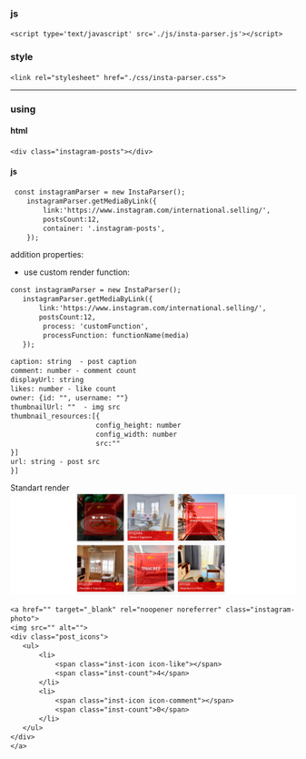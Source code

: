 

### js
```<script type='text/javascript' src='./js/insta-parser.js'></script>```
### style
```<link rel="stylesheet" href="./css/insta-parser.css">```

---
### using
#### html
```<div class="instagram-posts"></div> ```
#### js
```
 const instagramParser = new InstaParser();
    instagramParser.getMediaByLink({
        link:'https://www.instagram.com/international.selling/',
        postsCount:12,
        container: '.instagram-posts',
    });
```    
addition properties:
 - use custom render function: 
 ```
 const instagramParser = new InstaParser();
    instagramParser.getMediaByLink({
        link:'https://www.instagram.com/international.selling/',
        postsCount:12,
         process: 'customFunction',
         processFunction: functionName(media)
    });
 ```
 ```media = [{
caption: string  - post caption
comment: number - comment count
displayUrl: string
likes: number - like count
owner: {id: "", username: ""} 
thumbnailUrl: ""  - img src
thumbnail_resources:[{
                      config_height: number
                      config_width: number
                      src:""
}] 
url: string - post src
}]
```
Standart render
 ![Alt-текст](https://github.com/sashgorych/akrona/blob/master/insta.jpg "Орк")
 ```
 <a href="" target="_blank" rel="noopener noreferrer" class="instagram-photo">
 <img src="" alt="">
 <div class="post_icons">
    <ul>
        <li>
            <span class="inst-icon icon-like"></span>
            <span class="inst-count">4</span>
        </li>
        <li>
            <span class="inst-icon icon-comment"></span>
            <span class="inst-count">0</span>
        </li>
    </ul>
</div>
</a>
```
